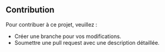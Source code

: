 ## Contribution

Pour contribuer à ce projet, veuillez :
- Créer une branche pour vos modifications.
- Soumettre une pull request avec une description détaillée.
